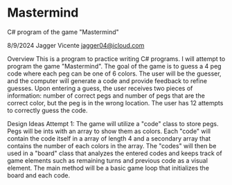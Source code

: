 # Mastermind
C# program of the game "Mastermind"

8/9/2024
Jagger Vicente
jagger04@icloud.com

Overview
This is a program to practice writing C# programs. I will attempt to program the game "Mastermind". The goal of the game is to guess a 4 peg code where each peg can be one of 6 colors. The user will be the guesser, and the computer will generate a code and provide feedback to refine guesses. Upon entering a guess, the user receives two pieces of information: number of correct pegs and number of pegs that are the correct color, but the peg is in the wrong location. The user has 12 attempts to correctly guess the code.

Design Ideas
Attempt 1: The game will utilize a "code" class to store pegs. Pegs will be ints with an array to show them as colors. Each "code" will contain the code itself in a array of length 4 and a secondary array that contains the number of each colors in the array. The "codes" will then be used in a "board" class that analyzes the entered codes and keeps track of game elements such as remaining turns and previous code as a visual element. The main method will be a basic game loop that initializes the board and each code.
